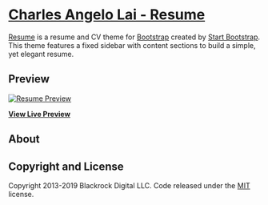 # [Charles Angelo Lai - Resume](https://charlesangelolai.github.io/portfolio.github.io/)

[Resume](https://startbootstrap.com/template-overviews/resume/) is a resume and CV theme for [Bootstrap](http://getbootstrap.com/) created by [Start Bootstrap](http://startbootstrap.com/). This theme features a fixed sidebar with content sections to build a simple, yet elegant resume.

## Preview

[![Resume Preview](https://lh3.googleusercontent.com/dpvpEmIneOQhGRjFi2F6_aCeEFGghfaubvxIi2_Pf1-d_VRiGLCEppDhGyOTjb2c0k3u45sSwnxTenjvv7EVpR2jjiG26J1dCJxry4-MLN-pxWLcuoMvsyJOwA0mj8u_9RybI5rh68bm9kKnl2gybKI95E55eXvBL5hc7837G6yhxK4TrGmMZnO7HD0-jl65MX9EUl8wdF0Fdms_XKX02LFDaD0HpFWZ4i-fjcxed924ur8nW4ai_6hKc-jDiTFqOUo4PEsZAXaUY5em0Sqv6LOgbBk5DLwrAtC2Hn-VicMWYLclOJkTfT7IP1ZNkFD7TyTKurj9xmVUr6TouxDjk5UuJ0JwlfQpc3pPBoquIdb3WtwbGmmBjXUWKEB9hQe2dIFDMMmAwgjgPnAkKCevhiG9_k6Z77aJ-x5GJ1F0ZPFDpNd89-OypECgVs4qHbUZZhFvKi-iGQhQEv0N602ZOf8Y3A01PxVR0mOrM6ItjItd9wmYbauRtGfnW_0jph0TEZZY6PqFG__LO1zhnHyQfX93W_KjlcMHXpBVhJW-Ez1akgt2-GuEqkMrhjYPIC0LssYh5mVKXxyfNuhYoYF8km8kEds9XLPF6UMByOqOuppK6xFZPplvsLr7SiiL964OxOnlAqImnVNtU2qsjH5qJS_1GhFswu0lfQXoI_g4Qgdf-Y_yWjpfTKc=w454-h1652-no)](https://charlesangelolai.github.io/portfolio.github.io/)

**[View Live Preview](https://charlesangelolai.github.io/portfolio.github.io/)**

## About

## Copyright and License

Copyright 2013-2019 Blackrock Digital LLC. Code released under the [MIT](https://github.com/BlackrockDigital/startbootstrap-resume/blob/gh-pages/LICENSE) license.
